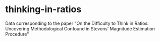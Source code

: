 # thinking-in-ratios
Data corresponding to the paper "On the Difficulty to Think in Ratios: Uncovering Methodological Confound in Stevens’ Magnitude Estimation Procedure"
